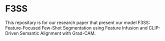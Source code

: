 # F3SS
This repositary is for our research paper that present our model F3SS: Feature-Focused Few-Shot Segmentation using Feature Infusion and CLIP-Driven Semantic Alignment with Grad-CAM.
